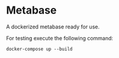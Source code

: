 # Metabase

A dockerized metabase ready for use.

For testing execute the following command:
```
docker-compose up --build
```
